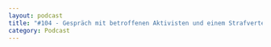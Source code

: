 ```yaml
---
layout: podcast
title: "#104 - Gespräch mit betroffenen Aktivisten und einem Strafverteidiger zu Hintergründen und Abläufen eines Gerichtsprozesses gegen Klima-Aktivisten."
category: Podcast
---
```


<p><script class="podigee-podcast-player" src="https://cdn.podigee.com/podcast-player/javascripts/podigee-podcast-player.js" data-configuration="https://interviews-4-future.podigee.io/104-i4f/embed?context=external"></script></p>
